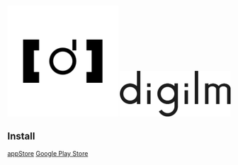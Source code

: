 <center>
<img src="https://github.com/hondaya14/digilm-docs/blob/master/icon/digilm_icon.png" width="250px"></img>
<img src="https://github.com/hondaya14/digilm-docs/blob/master/icon/digilm_logo.png" width="250px"></img>
  </center>

## Install 
[appStore](https://apps.apple.com/app/digilm/id1538150738)
[Google Play Store](https://play.google.com/store/apps/details?id=nqvno14.honhon.digilm)
